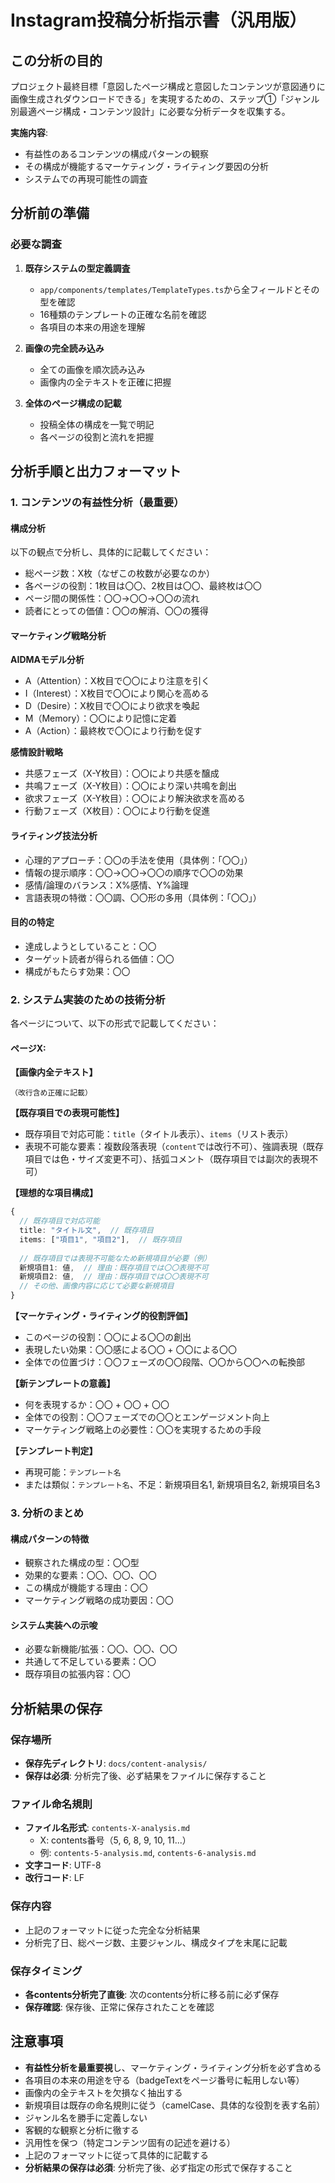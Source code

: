 # Instagram投稿分析指示書（汎用版）

## この分析の目的

プロジェクト最終目標「意図したページ構成と意図したコンテンツが意図通りに画像生成されダウンロードできる」を実現するための、ステップ①「ジャンル別最適ページ構成・コンテンツ設計」に必要な分析データを収集する。

**実施内容**:
- 有益性のあるコンテンツの構成パターンの観察
- その構成が機能するマーケティング・ライティング要因の分析
- システムでの再現可能性の調査

## 分析前の準備

### 必要な調査
1. **既存システムの型定義調査**
   - `app/components/templates/TemplateTypes.ts`から全フィールドとその型を確認
   - 16種類のテンプレートの正確な名前を確認
   - 各項目の本来の用途を理解

2. **画像の完全読み込み**
   - 全ての画像を順次読み込み
   - 画像内の全テキストを正確に把握

3. **全体のページ構成の記載**
   - 投稿全体の構成を一覧で明記
   - 各ページの役割と流れを把握

## 分析手順と出力フォーマット

### 1. **コンテンツの有益性分析**（最重要）

#### 構成分析
以下の観点で分析し、具体的に記載してください：
- 総ページ数：X枚（なぜこの枚数が必要なのか）
- 各ページの役割：1枚目は〇〇、2枚目は〇〇、最終枚は〇〇
- ページ間の関係性：〇〇→〇〇→〇〇の流れ
- 読者にとっての価値：〇〇の解消、〇〇の獲得

#### マーケティング戦略分析
**AIDMAモデル分析**
- A（Attention）：X枚目で〇〇により注意を引く
- I（Interest）：X枚目で〇〇により関心を高める
- D（Desire）：X枚目で〇〇により欲求を喚起
- M（Memory）：〇〇により記憶に定着
- A（Action）：最終枚で〇〇により行動を促す

**感情設計戦略**
- 共感フェーズ（X-Y枚目）：〇〇により共感を醸成
- 共鳴フェーズ（X-Y枚目）：〇〇により深い共鳴を創出
- 欲求フェーズ（X-Y枚目）：〇〇により解決欲求を高める
- 行動フェーズ（X枚目）：〇〇により行動を促進

#### ライティング技法分析
- 心理的アプローチ：〇〇の手法を使用（具体例：「〇〇」）
- 情報の提示順序：〇〇→〇〇→〇〇の順序で〇〇の効果
- 感情/論理のバランス：X%感情、Y%論理
- 言語表現の特徴：〇〇調、〇〇形の多用（具体例：「〇〇」）

#### 目的の特定
- 達成しようとしていること：〇〇
- ターゲット読者が得られる価値：〇〇
- 構成がもたらす効果：〇〇

### 2. **システム実装のための技術分析**

各ページについて、以下の形式で記載してください：

#### ページX:
**【画像内全テキスト】**
```
（改行含め正確に記載）
```

**【既存項目での表現可能性】**
- 既存項目で対応可能：`title`（タイトル表示）、`items`（リスト表示）
- 表現不可能な要素：複数段落表現（`content`では改行不可）、強調表現（既存項目では色・サイズ変更不可）、括弧コメント（既存項目では副次的表現不可）

**【理想的な項目構成】**
```typescript
{
  // 既存項目で対応可能
  title: "タイトル文",  // 既存項目
  items: ["項目1", "項目2"],  // 既存項目
  
  // 既存項目では表現不可能なため新規項目が必要（例）
  新規項目1: 値,  // 理由：既存項目では〇〇表現不可
  新規項目2: 値,  // 理由：既存項目では〇〇表現不可
  // その他、画像内容に応じて必要な新規項目
}
```

**【マーケティング・ライティング的役割評価】**
- このページの役割：〇〇による〇〇の創出
- 表現したい効果：〇〇感による〇〇 + 〇〇による〇〇
- 全体での位置づけ：〇〇フェーズの〇〇段階、〇〇から〇〇への転換部

**【新テンプレートの意義】**
- 何を表現するか：〇〇 + 〇〇 + 〇〇
- 全体での役割：〇〇フェーズでの〇〇とエンゲージメント向上
- マーケティング戦略上の必要性：〇〇を実現するための手段

**【テンプレート判定】**
- 再現可能：`テンプレート名` 
- または類似：`テンプレート名`、不足：新規項目名1, 新規項目名2, 新規項目名3

### 3. **分析のまとめ**

#### 構成パターンの特徴
- 観察された構成の型：〇〇型
- 効果的な要素：〇〇、〇〇、〇〇
- この構成が機能する理由：〇〇
- マーケティング戦略の成功要因：〇〇

#### システム実装への示唆
- 必要な新機能/拡張：〇〇、〇〇、〇〇
- 共通して不足している要素：〇〇
- 既存項目の拡張内容：〇〇

## 分析結果の保存

### 保存場所
- **保存先ディレクトリ**: `docs/content-analysis/`
- **保存は必須**: 分析完了後、必ず結果をファイルに保存すること

### ファイル命名規則
- **ファイル名形式**: `contents-X-analysis.md`
  - X: contents番号（5, 6, 8, 9, 10, 11...）
  - 例: `contents-5-analysis.md`, `contents-6-analysis.md`
- **文字コード**: UTF-8
- **改行コード**: LF

### 保存内容
- 上記のフォーマットに従った完全な分析結果
- 分析完了日、総ページ数、主要ジャンル、構成タイプを末尾に記載

### 保存タイミング
- **各contents分析完了直後**: 次のcontents分析に移る前に必ず保存
- **保存確認**: 保存後、正常に保存されたことを確認

## 注意事項

- **有益性分析を最重要視**し、マーケティング・ライティング分析を必ず含める
- 各項目の本来の用途を守る（badgeTextをページ番号に転用しない等）
- 画像内の全テキストを欠損なく抽出する
- 新規項目は既存の命名規則に従う（camelCase、具体的な役割を表す名前）
- ジャンル名を勝手に定義しない
- 客観的な観察と分析に徹する
- 汎用性を保つ（特定コンテンツ固有の記述を避ける）
- 上記のフォーマットに従って具体的に記載する
- **分析結果の保存は必須**: 分析完了後、必ず指定の形式で保存すること